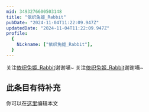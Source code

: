 ```yaml
---
mid: 3493276600503148
title: "依织兔姬_Rabbit"
pubDate: "2024-11-04T11:22:09.947Z"
updatedDate: "2024-11-04T11:22:09.947Z"
profile:
  {
    Nickname: ["依织兔姬_Rabbit"],
  }
---
```


关注[依织兔姬_Rabbit](https://space.bilibili.com/3493276600503148)谢谢喵~ 关注[依织兔姬_Rabbit](https://space.bilibili.com/3493276600503148)谢谢喵~

## 此条目有待补充
你可以在[这里](https://github.com/Yuhanawa/VTuber.ICU-Content/edit/master/v/依织兔姬_Rabbit/index.md)编辑本文
